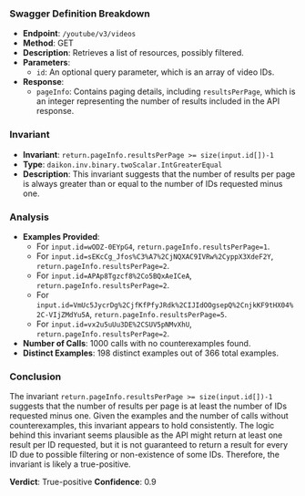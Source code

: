 ### Swagger Definition Breakdown
- **Endpoint**: `/youtube/v3/videos`
- **Method**: GET
- **Description**: Retrieves a list of resources, possibly filtered.
- **Parameters**: 
  - `id`: An optional query parameter, which is an array of video IDs.
- **Response**: 
  - `pageInfo`: Contains paging details, including `resultsPerPage`, which is an integer representing the number of results included in the API response.

### Invariant
- **Invariant**: `return.pageInfo.resultsPerPage >= size(input.id[])-1`
- **Type**: `daikon.inv.binary.twoScalar.IntGreaterEqual`
- **Description**: This invariant suggests that the number of results per page is always greater than or equal to the number of IDs requested minus one.

### Analysis
- **Examples Provided**: 
  - For `input.id=wODZ-0EYpG4`, `return.pageInfo.resultsPerPage=1`.
  - For `input.id=sEKcCg_Jfos%C3%A7%2CjNQXAC9IVRw%2CyppX3XdeF2Y`, `return.pageInfo.resultsPerPage=2`.
  - For `input.id=APAp8Tgzcf8%2Co5BQxAeICeA`, `return.pageInfo.resultsPerPage=2`.
  - For `input.id=VmUc5JycrDg%2CjfKfPfyJRdk%2CIJIdOOgsepQ%2CnjkKF9tHX04%2C-VIjZMdYu5A`, `return.pageInfo.resultsPerPage=5`.
  - For `input.id=vx2u5uUu3DE%2CSUV5pNMvXhU`, `return.pageInfo.resultsPerPage=2`.
- **Number of Calls**: 1000 calls with no counterexamples found.
- **Distinct Examples**: 198 distinct examples out of 366 total examples.

### Conclusion
The invariant `return.pageInfo.resultsPerPage >= size(input.id[])-1` suggests that the number of results per page is at least the number of IDs requested minus one. Given the examples and the number of calls without counterexamples, this invariant appears to hold consistently. The logic behind this invariant seems plausible as the API might return at least one result per ID requested, but it is not guaranteed to return a result for every ID due to possible filtering or non-existence of some IDs. Therefore, the invariant is likely a true-positive.

**Verdict**: True-positive
**Confidence**: 0.9
